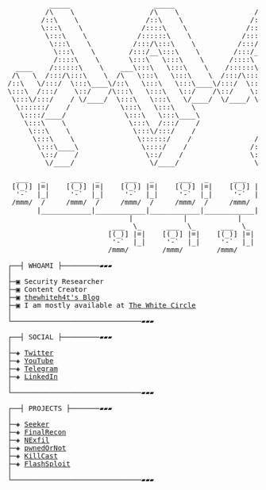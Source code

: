<pre>

          _____                    _____                    _____          
         /\    \                  /\    \                  /\    \         
        /::\    \                /::\    \                /::\    \        
        \:::\    \              /::::\    \              /::::\    \       
         \:::\    \            /::::::\    \            /::::::\    \      
          \:::\    \          /:::/\:::\    \          /:::/\:::\    \     
           \:::\    \        /:::/__\:::\    \        /:::/__\:::\    \    
           /::::\    \       \:::\   \:::\    \      /::::\   \:::\    \   
  ____    /::::::\    \    ___\:::\   \:::\    \    /::::::\   \:::\    \  
 /\   \  /:::/\:::\    \  /\   \:::\   \:::\    \  /:::/\:::\   \:::\    \ 
/::\   \/:::/  \:::\____\/::\   \:::\   \:::\____\/:::/  \:::\   \:::\____\
\:::\  /:::/    \::/    /\:::\   \:::\   \::/    /\::/    \:::\  /:::/    /
 \:::\/:::/    / \/____/  \:::\   \:::\   \/____/  \/____/ \:::\/:::/    / 
  \::::::/    /            \:::\   \:::\    \               \::::::/    /  
   \::::/____/              \:::\   \:::\____\               \::::/    /   
    \:::\    \               \:::\  /:::/    /               /:::/    /    
     \:::\    \               \:::\/:::/    /               /:::/    /     
      \:::\    \               \::::::/    /               /:::/    /      
       \:::\____\               \::::/    /               /:::/    /       
        \::/    /                \::/    /                \::/    /        
         \/____/                  \/____/                  \/____/         
                                                                   
  ___   _      ___   _      ___   _      ___   _      ___   _
 [(_)] |=|    [(_)] |=|    [(_)] |=|    [(_)] |=|    [(_)] |=|
  '-`  |_|     '-`  |_|     '-`  |_|     '-`  |_|     '-`  |_|
 /mmm/  /     /mmm/  /     /mmm/  /     /mmm/  /     /mmm/  /
       |____________|____________|____________|____________|
                             |            |            |
                         ___  \_      ___  \_      ___  \_
                        [(_)] |=|    [(_)] |=|    [(_)] |=|
                         '-`  |_|     '-`  |_|     '-`  |_|
                        /mmm/        /mmm/        /mmm/

┌──┤ WHOAMI ├─────────▰▰▰
│
├─▣ Security Researcher
├─▣ Content Creator
├─▣ <a href="https://thewhiteh4t.github.io/">thewhiteh4t's Blog</a>
├─▣ I am mostly available at <a href="https://twc1rcle.com/">The White Circle</a>
│
└───────────────────────────────▰▰▰

┌──┤ SOCIAL ├─────────▰▰▰
│
├─◈ <a href="https://twitter.com/thewhiteh4t">Twitter</a>
├─◈ <a href="https://www.youtube.com/c/thewhiteh4t">YouTube</a>
├─◈ <a href="https://t.me/thewhiteh4t">Telegram</a>
├─◈ <a href="https://www.linkedin.com/in/lohityapushkar">LinkedIn</a>
│
└───────────────────────────────▰▰▰

┌──┤ PROJECTS ├───────▰▰▰
│
├─◈ <a href="https://github.com/thewhiteh4t/seeker">Seeker</a>
├─◈ <a href="https://github.com/thewhiteh4t/FinalRecon">FinalRecon</a>
├─◈ <a href="https://github.com/thewhiteh4t/nexfil">NExfil</a>
├─◈ <a href="https://github.com/thewhiteh4t/pwnedornot">pwnedOrNot</a>
├─◈ <a href="https://github.com/thewhiteh4t/killcast">KillCast</a>
├─◈ <a href="https://github.com/thewhiteh4t/flashsploit">FlashSploit</a>
│
└───────────────────────────────▰▰▰
</pre>